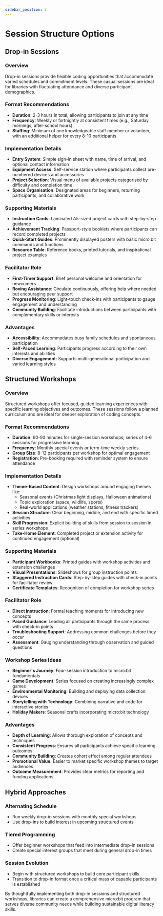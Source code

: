 ```yaml
---
sidebar_position: 3
---
```


# Session Structure Options

## Drop-in Sessions

### Overview

Drop-in sessions provide flexible coding opportunities that accommodate varied schedules and commitment levels. These casual sessions are ideal for libraries with fluctuating attendance and diverse participant demographics.

### Format Recommendations

- **Duration**: 2-3 hours in total, allowing participants to join at any time
- **Frequency**: Weekly or fortnightly at consistent times (e.g., Saturday mornings, after-school hours)
- **Staffing**: Minimum of one knowledgeable staff member or volunteer, with an additional helper for every 8-10 participants

### Implementation Details

- **Entry System**: Simple sign-in sheet with name, time of arrival, and optional contact information
- **Equipment Access**: Self-service station where participants collect pre-numbered devices and accessories
- **Project Selection**: Visual menu of available projects categorised by difficulty and completion time
- **Space Organisation**: Designated areas for beginners, returning participants, and collaborative work

### Supporting Materials

- **Instruction Cards**: Laminated A5-sized project cards with step-by-step guidance
- **Achievement Tracking**: Passport-style booklets where participants can record completed projects
- **Quick-Start Guides**: Prominently displayed posters with basic micro:bit commands and functions
- **Resource Table**: Reference books, printed tutorials, and inspirational project examples

### Facilitator Role

- **First-Timer Support**: Brief personal welcome and orientation for newcomers
- **Roving Assistance**: Circulate continuously, offering help where needed but encouraging peer support
- **Progress Monitoring**: Light-touch check-ins with participants to gauge engagement and understanding
- **Community Building**: Facilitate introductions between participants with complementary skills or interests

### Advantages

- **Accessibility**: Accommodates busy family schedules and spontaneous participation
- **Self-Paced Learning**: Participants progress according to their own interests and abilities
- **Diverse Engagement**: Supports multi-generational participation and varied learning styles

## Structured Workshops

### Overview

Structured workshops offer focused, guided learning experiences with specific learning objectives and outcomes. These sessions follow a planned curriculum and are ideal for deeper exploration of coding concepts.

### Format Recommendations

- **Duration**: 60-90 minutes for single-session workshops; series of 4-6 sessions for progressive learning
- **Frequency**: Monthly special events or term-time weekly series
- **Group Size**: 8-12 participants per workshop for optimal engagement
- **Registration**: Pre-booking required with reminder system to ensure attendance

### Implementation Details

- **Theme-Based Content**: Design workshops around engaging themes like:
    - Seasonal events (Christmas light displays, Halloween animations)
    - Topic exploration (space, wildlife, sports)
    - Real-world applications (weather stations, fitness trackers)
- **Session Structure**: Clear beginning, middle, and end with specific timed activities
- **Skill Progression**: Explicit building of skills from session to session in series workshops
- **Take-Home Element**: Completed project or extension activity for continued engagement (optional)

### Supporting Materials

- **Participant Workbooks**: Printed guides with workshop activities and extension challenges
- **Visual Presentations**: Slideshows for group instruction points
- **Staggered Instruction Cards**: Step-by-step guides with check-in points for facilitator review
- **Certificate Templates**: Recognition of completion for workshop series

### Facilitator Role

- **Direct Instruction**: Formal teaching moments for introducing new concepts
- **Paced Guidance**: Leading all participants through the same process with check-in points
- **Troubleshooting Support**: Addressing common challenges before they occur
- **Assessment**: Gauging understanding through observation and guided questions

### Workshop Series Ideas

- **Beginner's Journey**: Four-session introduction to micro:bit fundamentals
- **Game Development**: Series focused on creating increasingly complex games
- **Environmental Monitoring**: Building and deploying data collection devices
- **Storytelling with Technology**: Combining narrative and code for interactive stories
- **Holiday Makers**: Seasonal crafts incorporating micro:bit technology

### Advantages

- **Depth of Learning**: Allows thorough exploration of concepts and techniques
- **Consistent Progress**: Ensures all participants achieve specific learning outcomes
- **Community Building**: Creates cohort effect among regular attendees
- **Promotional Value**: Easier to market specific workshop themes to target audiences
- **Outcome Measurement**: Provides clear metrics for reporting and funding applications

## Hybrid Approaches

### Alternating Schedule

- Run weekly drop-in sessions with monthly special workshops
- Use drop-ins to build interest in upcoming structured events

### Tiered Programming

- Offer beginner workshops that feed into intermediate drop-in sessions
- Create special interest groups that meet during general drop-in times

### Session Evolution

- Begin with structured workshops to build core participant skills
- Transition to drop-in format once a critical mass of capable participants is established

By thoughtfully implementing both drop-in sessions and structured workshops, libraries can create a comprehensive micro:bit program that serves diverse community needs while building sustainable digital literacy skills.
